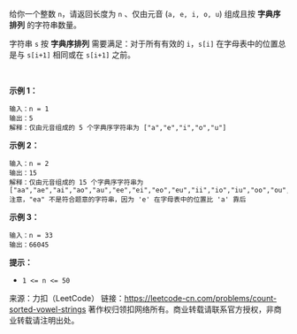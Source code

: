 给你一个整数 ```n```，请返回长度为 ```n``` 、仅由元音 (```a, e, i, o, u```) 组成且按 **字典序排列** 的字符串数量。

字符串 ```s``` 按 **字典序排列** 需要满足：对于所有有效的 ```i```，```s[i]``` 在字母表中的位置总是与 ```s[i+1]``` 相同或在 ```s[i+1]``` 之前。

 

**示例 1：**
```
输入：n = 1
输出：5
解释：仅由元音组成的 5 个字典序字符串为 ["a","e","i","o","u"]
```
**示例 2：**
```
输入：n = 2
输出：15
解释：仅由元音组成的 15 个字典序字符串为
["aa","ae","ai","ao","au","ee","ei","eo","eu","ii","io","iu","oo","ou","uu"]
注意，"ea" 不是符合题意的字符串，因为 'e' 在字母表中的位置比 'a' 靠后
```
**示例 3：**
```
输入：n = 33
输出：66045
```

**提示：**

* ```1 <= n <= 50```

来源：力扣（LeetCode）
链接：https://leetcode-cn.com/problems/count-sorted-vowel-strings
著作权归领扣网络所有。商业转载请联系官方授权，非商业转载请注明出处。
